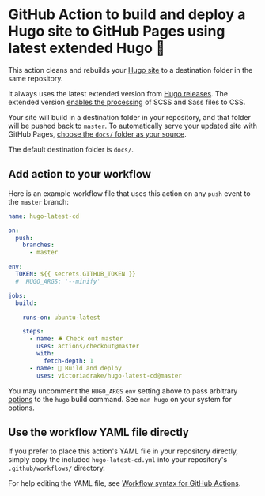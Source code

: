 # GitHub Action to build and deploy a Hugo site to GitHub Pages using latest extended Hugo 🚀

This action cleans and rebuilds your [Hugo site](https://gohugo.io/) to a destination folder in the same repository.

It always uses the latest extended version from [Hugo releases](https://github.com/gohugoio/hugo/releases). The extended version [enables the processing](https://gohugo.io/troubleshooting/faq/#i-get-tocss--this-feature-is-not-available-in-your-current-hugo-version) of SCSS and Sass files to CSS.

Your site will build in a destination folder in your repository, and that folder will be pushed back to `master`. To automatically serve your updated site with GitHub Pages, [choose the `docs/` folder as your source](https://help.github.com/en/github/working-with-github-pages/configuring-a-publishing-source-for-your-github-pages-site).

The default destination folder is `docs/`.

## Add action to your workflow

Here is an example workflow file that uses this action on any `push` event to the `master` branch:

```yml
name: hugo-latest-cd

on:
  push:
    branches:
      - master

env:
  TOKEN: ${{ secrets.GITHUB_TOKEN }}
  #  HUGO_ARGS: '--minify'

jobs:
  build:

    runs-on: ubuntu-latest

    steps:
      - name: 🛎 Check out master
        uses: actions/checkout@master
        with:
          fetch-depth: 1
      - name: 🚀 Build and deploy
        uses: victoriadrake/hugo-latest-cd@master
```

You may uncomment the `HUGO_ARGS` `env` setting above to pass arbitrary [options](https://gohugo.io/commands/hugo/#options) to the `hugo` build command. See `man hugo` on your system for options.

## Use the workflow YAML file directly

If you prefer to place this action's YAML file in your repository directly, simply copy the included `hugo-latest-cd.yml` into your repository's `.github/workflows/` directory.

For help editing the YAML file, see [Workflow syntax for GitHub Actions](https://help.github.com/en/actions/automating-your-workflow-with-github-actions/workflow-syntax-for-github-actions).
